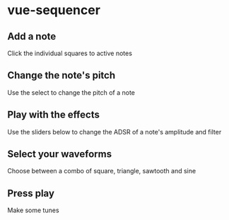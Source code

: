 # vue-sequencer

## Add a note 
Click the individual squares to active notes

## Change the note's pitch
Use the select to change the pitch of a note

## Play with the effects
Use the sliders below to change the ADSR of a note's amplitude and filter

## Select your waveforms
Choose between a combo of square, triangle, sawtooth and sine

## Press play
Make some tunes 

